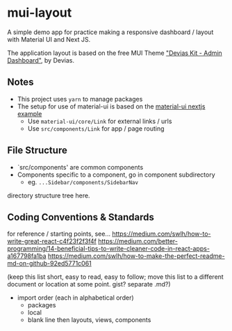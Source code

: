 # mui-layout
A simple demo app for practice making a responsive dashboard / layout with Material UI and Next JS.

The application layout is based on the free MUI Theme ["Devias Kit - Admin Dashboard"](https://themes.material-ui.com/themes/devias-kit/), by Devias.
  
## Notes
* This project uses `yarn` to manage packages
* The setup for use of material-ui is based on the [material-ui nextjs example](https://github.com/mui-org/material-ui/tree/master/examples/nextjs)
  * Use `material-ui/core/Link` for external links / urls
  * Use `src/components/Link` for app / page routing 

## File Structure
* `src/components' are common components
* Components specific to a component, go in component subdirectory
  * eg. `...Sidebar/components/SidebarNav`


directory structure tree here.

## Coding Conventions & Standards

for reference / starting points, see...
https://medium.com/swlh/how-to-write-great-react-c4f23f2f3f4f
https://medium.com/better-programming/14-beneficial-tips-to-write-cleaner-code-in-react-apps-a167798fa1ba
https://medium.com/swlh/how-to-make-the-perfect-readme-md-on-github-92ed5771c061

(keep this list short, easy to read, easy to follow; move this list to a different document or location at some point. gist? separate .md?)

* import order (each in alphabetical order)
  * packages
  * local
  * blank line then layouts, views, components
